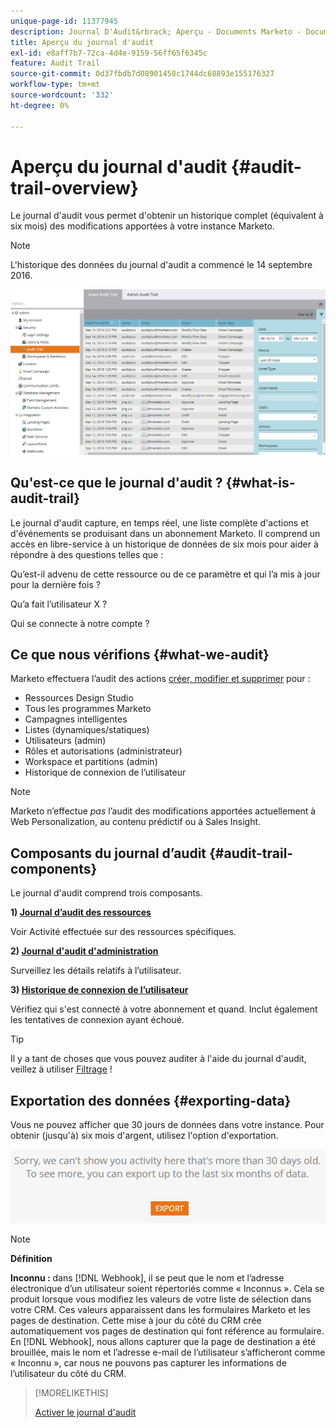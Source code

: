 ```yaml
---
unique-page-id: 11377945
description: Journal D'Audit&rbrack; Aperçu - Documents Marketo - Documentation Du Produit
title: Aperçu du journal d'audit
exl-id: e8aff7b7-72ca-4d4e-9159-56ff65f6345c
feature: Audit Trail
source-git-commit: 0d37fbdb7d08901458c1744dc68893e155176327
workflow-type: tm+mt
source-wordcount: '332'
ht-degree: 0%

---
```


# Aperçu du journal d&#39;audit {#audit-trail-overview}

Le journal d&#39;audit vous permet d&#39;obtenir un historique complet (équivalent à six mois) des modifications apportées à votre instance Marketo.

>[!NOTE]
>
>L&#39;historique des données du journal d&#39;audit a commencé le 14 septembre 2016.

![](assets/audit-trail-overview-1.png)

## Qu&#39;est-ce que le journal d&#39;audit ? {#what-is-audit-trail}

Le journal d&#39;audit capture, en temps réel, une liste complète d&#39;actions et d&#39;événements se produisant dans un abonnement Marketo. Il comprend un accès en libre-service à un historique de données de six mois pour aider à répondre à des questions telles que :

Qu’est-il advenu de cette ressource ou de ce paramètre et qui l’a mis à jour pour la dernière fois ?

Qu’a fait l’utilisateur X ?

Qui se connecte à notre compte ?

## Ce que nous vérifions {#what-we-audit}

Marketo effectuera l’audit des actions [créer, modifier et supprimer](/help/marketo/product-docs/administration/audit-trail/change-details-in-audit-trail.md) pour :

* Ressources Design Studio
* Tous les programmes Marketo
* Campagnes intelligentes
* Listes (dynamiques/statiques)
* Utilisateurs (admin)
* Rôles et autorisations (administrateur)
* Workspace et partitions (admin)
* Historique de connexion de l’utilisateur

>[!NOTE]
>
>Marketo n’effectue _pas_ l’audit des modifications apportées actuellement à Web Personalization, au contenu prédictif ou à Sales Insight.

## Composants du journal d’audit {#audit-trail-components}

Le journal d&#39;audit comprend trois composants.

**1) [Journal d’audit des ressources](/help/marketo/product-docs/administration/audit-trail/change-details-in-audit-trail.md#asset-audit-trail)**

Voir Activité effectuée sur des ressources spécifiques.

**2) [Journal d&#39;audit d&#39;administration](/help/marketo/product-docs/administration/audit-trail/change-details-in-audit-trail.md#admin-audit-trail)**

Surveillez les détails relatifs à l’utilisateur.

**3) [Historique de connexion de l’utilisateur](/help/marketo/product-docs/administration/audit-trail/user-login-history.md)**

Vérifiez qui s&#39;est connecté à votre abonnement et quand. Inclut également les tentatives de connexion ayant échoué.

>[!TIP]
>
>Il y a tant de choses que vous pouvez auditer à l&#39;aide du journal d&#39;audit, veillez à utiliser [Filtrage](/help/marketo/product-docs/administration/audit-trail/filtering-in-audit-trail.md) !

## Exportation des données {#exporting-data}

Vous ne pouvez afficher que 30 jours de données dans votre instance. Pour obtenir (jusqu&#39;à) six mois d&#39;argent, utilisez l&#39;option d&#39;exportation.

![](assets/two.png)

>[!NOTE]
>
>**Définition**
>
>**Inconnu :** dans [!DNL Webhook], il se peut que le nom et l’adresse électronique d’un utilisateur soient répertoriés comme « Inconnus ». Cela se produit lorsque vous modifiez les valeurs de votre liste de sélection dans votre CRM. Ces valeurs apparaissent dans les formulaires Marketo et les pages de destination. Cette mise à jour du côté du CRM crée automatiquement vos pages de destination qui font référence au formulaire. En [!DNL Webhook], nous allons capturer que la page de destination a été brouillée, mais le nom et l’adresse e-mail de l’utilisateur s’afficheront comme « Inconnu », car nous ne pouvons pas capturer les informations de l’utilisateur du côté du CRM.

>[!MORELIKETHIS]
>
>[Activer le journal d&#39;audit](/help/marketo/product-docs/administration/audit-trail/enable-audit-trail.md)

